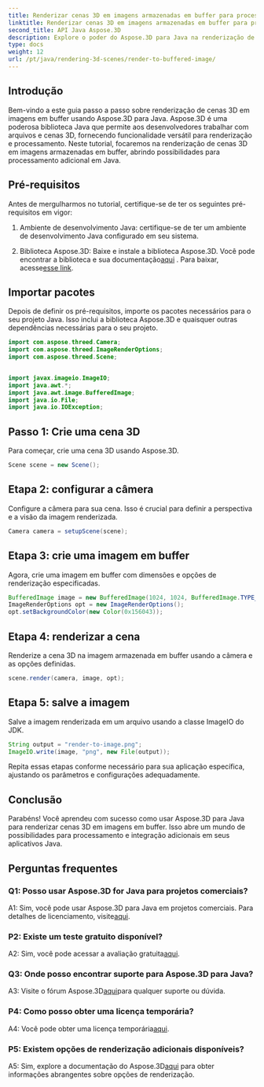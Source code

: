 ```yaml
---
title: Renderizar cenas 3D em imagens armazenadas em buffer para processamento adicional em Java
linktitle: Renderizar cenas 3D em imagens armazenadas em buffer para processamento adicional em Java
second_title: API Java Aspose.3D
description: Explore o poder do Aspose.3D para Java na renderização de cenas 3D em imagens em buffer. Guia passo a passo com pré-requisitos, pacotes de importação e perguntas frequentes.
type: docs
weight: 12
url: /pt/java/rendering-3d-scenes/render-to-buffered-image/
---
```

## Introdução

Bem-vindo a este guia passo a passo sobre renderização de cenas 3D em imagens em buffer usando Aspose.3D para Java. Aspose.3D é uma poderosa biblioteca Java que permite aos desenvolvedores trabalhar com arquivos e cenas 3D, fornecendo funcionalidade versátil para renderização e processamento. Neste tutorial, focaremos na renderização de cenas 3D em imagens armazenadas em buffer, abrindo possibilidades para processamento adicional em Java.

## Pré-requisitos

Antes de mergulharmos no tutorial, certifique-se de ter os seguintes pré-requisitos em vigor:

1. Ambiente de desenvolvimento Java: certifique-se de ter um ambiente de desenvolvimento Java configurado em seu sistema.

2.  Biblioteca Aspose.3D: Baixe e instale a biblioteca Aspose.3D. Você pode encontrar a biblioteca e sua documentação[aqui](https://reference.aspose.com/3d/java/) . Para baixar, acesse[esse link](https://releases.aspose.com/3d/java/).

## Importar pacotes

Depois de definir os pré-requisitos, importe os pacotes necessários para o seu projeto Java. Isso inclui a biblioteca Aspose.3D e quaisquer outras dependências necessárias para o seu projeto.

```java
import com.aspose.threed.Camera;
import com.aspose.threed.ImageRenderOptions;
import com.aspose.threed.Scene;


import javax.imageio.ImageIO;
import java.awt.*;
import java.awt.image.BufferedImage;
import java.io.File;
import java.io.IOException;
```

## Passo 1: Crie uma cena 3D

Para começar, crie uma cena 3D usando Aspose.3D.

```java
Scene scene = new Scene();
```

## Etapa 2: configurar a câmera

Configure a câmera para sua cena. Isso é crucial para definir a perspectiva e a visão da imagem renderizada.

```java
Camera camera = setupScene(scene);
```

## Etapa 3: crie uma imagem em buffer

Agora, crie uma imagem em buffer com dimensões e opções de renderização especificadas.

```java
BufferedImage image = new BufferedImage(1024, 1024, BufferedImage.TYPE_3BYTE_BGR);
ImageRenderOptions opt = new ImageRenderOptions();
opt.setBackgroundColor(new Color(0x156043));
```

## Etapa 4: renderizar a cena

Renderize a cena 3D na imagem armazenada em buffer usando a câmera e as opções definidas.

```java
scene.render(camera, image, opt);
```

## Etapa 5: salve a imagem

Salve a imagem renderizada em um arquivo usando a classe ImageIO do JDK.

```java
String output = "render-to-image.png";
ImageIO.write(image, "png", new File(output));
```

Repita essas etapas conforme necessário para sua aplicação específica, ajustando os parâmetros e configurações adequadamente.

## Conclusão

Parabéns! Você aprendeu com sucesso como usar Aspose.3D para Java para renderizar cenas 3D em imagens em buffer. Isso abre um mundo de possibilidades para processamento e integração adicionais em seus aplicativos Java.

## Perguntas frequentes

### Q1: Posso usar Aspose.3D for Java para projetos comerciais?

 A1: Sim, você pode usar Aspose.3D para Java em projetos comerciais. Para detalhes de licenciamento, visite[aqui](https://purchase.aspose.com/buy).

### P2: Existe um teste gratuito disponível?

 A2: Sim, você pode acessar a avaliação gratuita[aqui](https://releases.aspose.com/).

### Q3: Onde posso encontrar suporte para Aspose.3D para Java?

 A3: Visite o fórum Aspose.3D[aqui](https://forum.aspose.com/c/3d/18)para qualquer suporte ou dúvida.

### P4: Como posso obter uma licença temporária?

 A4: Você pode obter uma licença temporária[aqui](https://purchase.aspose.com/temporary-license/).

### P5: Existem opções de renderização adicionais disponíveis?

 A5: Sim, explore a documentação do Aspose.3D[aqui](https://reference.aspose.com/3d/java/) para obter informações abrangentes sobre opções de renderização.